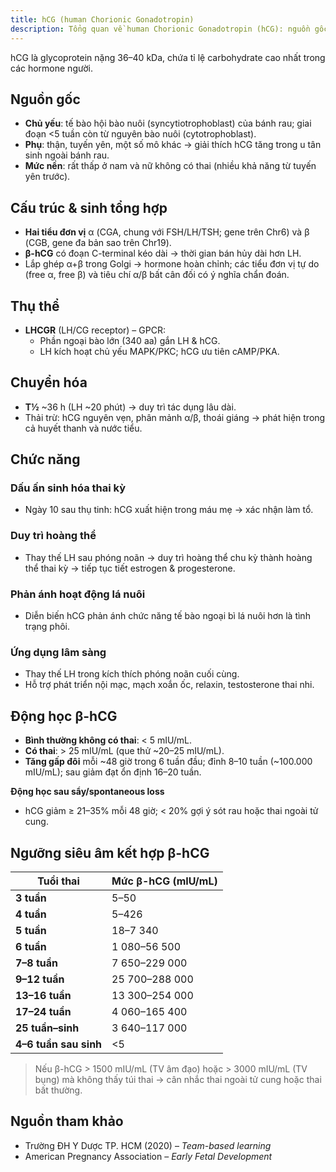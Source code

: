 ```yaml
---
title: hCG (human Chorionic Gonadotropin)
description: Tổng quan về human Chorionic Gonadotropin (hCG): nguồn gốc, cấu trúc, thụ thể, chuyển hóa, chức năng và động học.
---
```


hCG là glycoprotein nặng 36–40 kDa, chứa tỉ lệ carbohydrate cao nhất trong các hormone người.

## Nguồn gốc

- **Chủ yếu**: tế bào hội bào nuôi (syncytiotrophoblast) của bánh rau; giai đoạn <5 tuần còn từ nguyên bào nuôi (cytotrophoblast).  
- **Phụ**: thận, tuyến yên, một số mô khác → giải thích hCG tăng trong u tân sinh ngoài bánh rau.  
- **Mức nền**: rất thấp ở nam và nữ không có thai (nhiều khả năng từ tuyến yên trước).

## Cấu trúc & sinh tổng hợp

- **Hai tiểu đơn vị** α (CGA, chung với FSH/LH/TSH; gene trên Chr6) và β (CGB, gene đa bản sao trên Chr19).  
- **β-hCG** có đoạn C-terminal kéo dài → thời gian bán hủy dài hơn LH.  
- Lắp ghép α+β trong Golgi → hormone hoàn chỉnh; các tiểu đơn vị tự do (free α, free β) và tiêu chí α/β bất cân đối có ý nghĩa chẩn đoán.

## Thụ thể

- **LHCGR** (LH/CG receptor) – GPCR:  
  - Phần ngoại bào lớn (340 aa) gắn LH & hCG.  
  - LH kích hoạt chủ yếu MAPK/PKC; hCG ưu tiên cAMP/PKA.

## Chuyển hóa

- **T½** ~36 h (LH ~20 phút) → duy trì tác dụng lâu dài.  
- Thải trừ: hCG nguyên vẹn, phân mảnh α/β, thoái giáng → phát hiện trong cả huyết thanh và nước tiểu.

## Chức năng

### Dấu ấn sinh hóa thai kỳ

- Ngày 10 sau thụ tinh: hCG xuất hiện trong máu mẹ → xác nhận làm tổ.

### Duy trì hoàng thể

- Thay thế LH sau phóng noãn → duy trì hoàng thể chu kỳ thành hoàng thể thai kỳ → tiếp tục tiết estrogen & progesterone.

### Phản ánh hoạt động lá nuôi

- Diễn biến hCG phản ánh chức năng tế bào ngoại bì lá nuôi hơn là tình trạng phôi.

### Ứng dụng lâm sàng

- Thay thế LH trong kích thích phóng noãn cuối cùng.  
- Hỗ trợ phát triển nội mạc, mạch xoắn ốc, relaxin, testosterone thai nhi.

## Động học β-hCG

- **Bình thường không có thai**: < 5 mIU/mL.  
- **Có thai**: > 25 mIU/mL (que thử ~20–25 mIU/mL).  
- **Tăng gấp đôi** mỗi ~48 giờ trong 6 tuần đầu; đỉnh 8–10 tuần (~100.000 mIU/mL); sau giảm đạt ổn định 16–20 tuần.

**Động học sau sẩy/spontaneous loss**

- hCG giảm ≥ 21–35% mỗi 48 giờ; < 20% gợi ý sót rau hoặc thai ngoài tử cung.

## Ngưỡng siêu âm kết hợp β-hCG

| Tuổi thai             | Mức β-hCG (mIU/mL)         |
| --------------------- | -------------------------- |
| **3 tuần**            | 5–50                       |
| **4 tuần**            | 5–426                      |
| **5 tuần**            | 18–7 340                   |
| **6 tuần**            | 1 080–56 500               |
| **7–8 tuần**          | 7 650–229 000              |
| **9–12 tuần**         | 25 700–288 000             |
| **13–16 tuần**        | 13 300–254 000             |
| **17–24 tuần**        | 4 060–165 400              |
| **25 tuần–sinh**      | 3 640–117 000              |
| **4–6 tuần sau sinh** | <5                         |

> Nếu β-hCG > 1500 mIU/mL (TV âm đạo) hoặc > 3000 mIU/mL (TV bụng) mà không thấy túi thai → cân nhắc thai ngoài tử cung hoặc thai bất thường.

## Nguồn tham khảo

- Trường ĐH Y Dược TP. HCM (2020) – _Team-based learning_  
- American Pregnancy Association – _Early Fetal Development_
